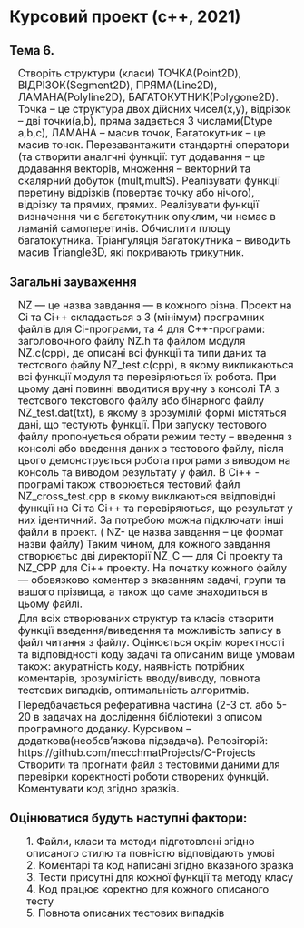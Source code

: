 
<html lang="en">
<head>
    <link href="https://cdn.jsdelivr.net/npm/bootstrap@5.1.3/dist/css/bootstrap.min.css" rel="stylesheet" crossorigin="anonymous">
</head>
<body> 
<div class="d-flex flex-column align-items-center"> 
    <h1>Курсовий проект (с++, 2021)</h1> 
    <h2>Тема 6.</h2> </div>
<div style="margin-left: 15px; margin-top: 5px"><label style="font-size: large">
Створіть структури (класи) ТОЧКА(Point2D), ВІДРІЗОК(Segment2D), 
ПРЯМА(Line2D), ЛАМАНА(Polyline2D), БАГАТОКУТНИК(Polygone2D). 
Точка – це структура двох дійсних чисел(x,y), відрізок – дві точки(a,b), 
пряма задається 3 числами(Dtype a,b,c), ЛАМАНА – масив точок, 
Багатокутник – це масив точок. Перезавантажити стандартні оператори 
(та створити аналгчні функції: тут додавання – це додавання векторів, 
множення – векторний та скалярний добуток (mult,multS). Реалізувати 
функції перетину відрізків (повертає точку або нічого), відрізку та прямих, 
прямих. Реалізувати функції визначення чи є багатокутник опуклим, чи 
немає в ламаній самоперетинів. Обчислити площу багатокутника. 
Тріангуляція багатокутника – виводить масив Triangle3D, які покривають 
трикутник.</label>
</div>
<div class="d-flex flex-column align-items-center">
    <h2>Загальні зауваження</h2>
</div>
<div style="margin-left: 15px; margin-top: 5px"><label style="font-size: large">
NZ — це назва завдання — в кожного різна. 
Проект на Сі та Сі++ складається з 3 (мінімум) програмних файлів для 
Сі-програми, та 4 для С++-програми: заголовочного файлу NZ.h та 
файлом модуля NZ.c(cpp), де описані всі функції та типи даних та 
тестового файлу NZ_test.c(cpp), в якому викликаються всі функції 
модуля та перевіряються їх робота. При цьому дані повинні вводитися 
вручну з консолі ТА з тестового текстового файлу або бінарного 
файлу NZ_test.dat(txt), в якому в зрозумілій формі містяться дані, що 
тестують функції. При запуску тестового файлу пропонується обрати 
режим тесту – введення з консолі або введення даних з тестового 
файлу, після цього демонструється робота програми з виводом на 
консоль та виводом результату у файл. В Сі++ - програмі також 
створюється тестовий файл NZ_cross_test.cpp в якому виклкаються 
ввідповідні функції на Сі та Сі++ та перевіряються, що результат у них 
ідентичний.
За потребою можна підключати інші файли в проект.
( NZ- це назва завдання – це формат назви файлу)
Таким чином, для кожного завдання створюєтьс дві директорії 
NZ_С — для Сі проекту та NZ_CPP для Сі++ проекту.
На початку кожного файлу — обовязково коментар з вказанням 
задачі, групи та вашого прізвища, а також що саме знаходиться 
в цьому файлі.</label>
</div>
<div style="margin-left: 15px; margin-top: 5px"><label style="font-size: large">
Для всіх створюваних структур та класів створити функції 
введення/виведення та можливість запису в файл читання з файлу.
Оцінюється окрім коректності та відповідності коду задачі та описаним 
вище умовам також: акуратність коду, наявність потрібних 
коментарів, зрозумілість вводу/виводу, повнота тестових випадків, 
оптимальність алгоритмів.</label>
</div>
<div style="margin-left: 15px; margin-top: 5px"><label style="font-size: large">
Передбачається реферативна частина (2-3 ст. або 5-20 в задачах на 
дослідення бібліотеки) з описом програмного доданку.
Курсивом – додаткова(необов’язкова підзадача).
Репозіторій:
https://github.com/mecchmatProjects/C-Projects
Створити та прогнати файл з тестовими даними для перевірки 
коректності роботи створених функцій. Коментувати код згідно зразків.</label>
</div>
<div class="d-flex flex-column align-items-center">
    <h2>Оцінюватися будуть наступні фактори:</h2>
</div>
<div style="margin-left: 30px"><label style="font-size: large">
1. Файли, класи та методи підготовлені згідно описаного стилю та 
повністю відповідають умові</label>
</div>
<div style="margin-left: 30px"><label style="font-size: large">
2. Коментарі та код написані згідно вказаного зразка</label>
</div>
<div style="margin-left: 30px"><label style="font-size: large">
3. Тести присутні для кожної функції та методу класу</label>
</div>
<div style="margin-left: 30px"><label style="font-size: large">
4. Код працює коректно для кожного описаного тесту</label>
</div>
<div style="margin-left: 30px"><label style="font-size: large">
5. Повнота описаних тестових випадків</label>
</div>
<div style="margin-bottom: 50px"></div>
</body>
</html>
